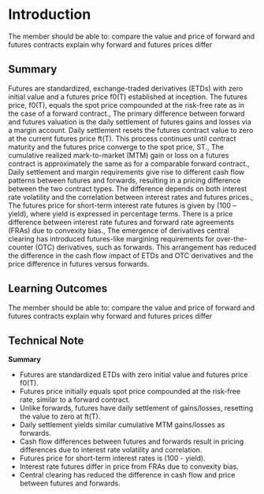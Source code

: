 # Introduction

The member should be able to: compare the value and price of forward and futures contracts explain why forward and futures prices differ

## Summary

Futures are standardized, exchange-traded derivatives (ETDs) with zero initial value and a futures price f0(T) established at inception. The futures price, f0(T), equals the spot price compounded at the risk-free rate as in the case of a forward contract., The primary difference between forward and futures valuation is the daily settlement of futures gains and losses via a margin account. Daily settlement resets the futures contract value to zero at the current futures price ft(T). This process continues until contract maturity and the futures price converge to the spot price, ST., The cumulative realized mark-to-market (MTM) gain or loss on a futures contract is approximately the same as for a comparable forward contract., Daily settlement and margin requirements give rise to different cash flow patterns between futures and forwards, resulting in a pricing difference between the two contract types. The difference depends on both interest rate volatility and the correlation between interest rates and futures prices., The futures price for short-term interest rate futures is given by (100 – yield), where yield is expressed in percentage terms. There is a price difference between interest rate futures and forward rate agreements (FRAs) due to convexity bias., The emergence of derivatives central clearing has introduced futures-like margining requirements for over-the-counter (OTC) derivatives, such as forwards. This arrangement has reduced the difference in the cash flow impact of ETDs and OTC derivatives and the price difference in futures versus forwards.

## Learning Outcomes

The member should be able to: compare the value and price of forward and futures contracts explain why forward and futures prices differ

## Technical Note

**Summary**

* Futures are standardized ETDs with zero initial value and futures price f0(T).
* Futures price initially equals spot price compounded at the risk-free rate, similar to a forward contract.
* Unlike forwards, futures have daily settlement of gains/losses, resetting the value to zero at ft(T).
* Daily settlement yields similar cumulative MTM gains/losses as forwards.
* Cash flow differences between futures and forwards result in pricing differences due to interest rate volatility and correlation.
* Futures price for short-term interest rates is (100 - yield).
* Interest rate futures differ in price from FRAs due to convexity bias.
* Central clearing has reduced the difference in cash flow and price between futures and forwards.